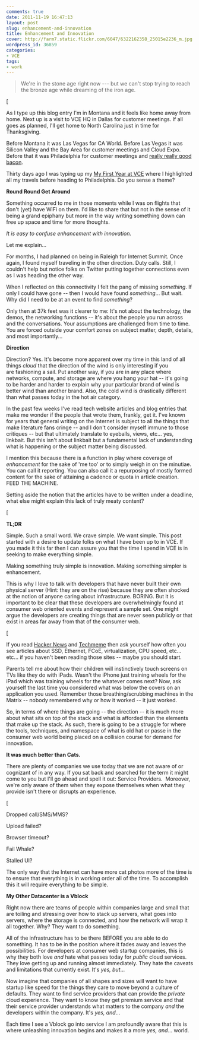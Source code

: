 ```yaml
---
comments: true
date: 2011-11-19 16:47:13
layout: post
slug: enhancement-and-innovation
title: Enhancement and Innovation
cover: http://farm7.static.flickr.com/6047/6322162358_25015e2236_m.jpg
wordpress_id: 36859
categories:
- VCE
tags:
- work
---
```


> 

> 
> We're in the stone age right now --- but we can't stop trying to reach the bronze age while dreaming of the iron age.
> 
> 





[




As I type up this blog entry I'm in Montana and it feels like home away from home. Next up is a visit to VCE HQ in Dallas for customer meetings. If all goes as planned, I'll get home to North Carolina just in time for Thanksgiving.




Before Montana it was Las Vegas for CA World. Before Las Vegas it was Silicon Valley and the Bay Area for customer meetings and Cloud Expo. Before that it was Philadelphia for customer meetings and [really really good bacon](https://foursquare.com/v/the-classic-diner/4aa3e987f964a520504420e3).




Thirty days ago I was typing up my [My First Year at VCE](http://fudge.org/my-first-year/) where I highlighted all my travels before heading to Philadelphia. Do you sense a theme?




**Round Round Get Around**




Something occurred to me in those moments while I was on flights that don't (yet) have WiFi on them. I'd like to share that but not in the sense of it being a grand epiphany but more in the way writing something down can free up space and time for more thoughts.




_It is easy to confuse enhancement with innovation._




Let me explain...









For months, I had planned on being in Raleigh for Internet Summit. Once again, I found myself traveling in the other direction. Duty calls. Still, I couldn't help but notice folks on Twitter putting together connections even as I was heading the other way.




When I reflected on this connectivity I felt the pang of missing _something_. If only I could have gone -- then I would have found _something_... But wait. Why did I need to be at an event to find _something_?




Only then at 37k feet was it clearer to me: It's not about the technology, the demos, the networking functions -- it's about the people you run across and the conversations. Your assumptions are challenged from time to time. You are forced outside your comfort zones on subject matter, depth, details, and most importantly...









**Direction**




Direction? Yes. It's become more apparent over my time in this land of all things _cloud_ that the direction of the wind is only interesting if you are fashioning a sail. Put another way, if you are in any place where networks, compute, and storage are where you hang your hat -- it's going to be harder and harder to explain why your particular brand of wind is better wind than another brand. Also, the cold wind is drastically different than what passes today in the hot air category.




In the past few weeks I've read tech website articles and blog entries that make me wonder if the people that wrote them, frankly, get it. I've known for years that general writing on the Internet is subject to all the things that make literature fans cringe -- and I don't consider myself immune to those critiques -- but that ultimately translate to eyeballs, views, etc... yes, linkbait. But this isn't about linkbait but a fundamental lack of understanding what is happening or the subject matter being discussed.




I mention this because there is a function in play where coverage of _enhancement_ for the sake of 'me too' or to simply weigh in on the minutiae. You can call it reporting. You can also call it a repurposing of mostly formed content for the sake of attaining a cadence or quota in article creation. FEED THE MACHINE.




Setting aside the notion that the articles have to be written under a deadline, what else might explain this lack of truly meaty content?




[




**TL;DR**




Simple. Such a small word. We crave simple. We want simple. This post started with a desire to update folks on what I have been up to in VCE. If you made it this far then I can assure you that the time I spend in VCE is in seeking to make everything simple.




Making something truly simple is innovation. Making something simpler is enhancement.




This is why I love to talk with developers that have never built their own physical server (Hint: they are on the rise) because they are often shocked at the notion of anyone caring about infrastructure. BORING. But it is important to be clear that these developers are overwhelmingly found at consumer web oriented events and represent a sample set. One might argue the developers are creating things that are never seen publicly or that exist in areas far away from that of the consumer web.




[




If you read [Hacker News](http://news.ycombinator.com/) and [Techmeme](http://www.techmeme.com/) then ask yourself how often you see articles about SSD, Ethernet, FCoE, virtualization, CPU speed, etc... etc... if you haven't been reading those sites -- maybe you should start.




Parents tell me about how their children will instinctively touch screens on TVs like they do with iPads. Wasn't the iPhone just training wheels for the iPad which was training wheels for the whatever comes next? Now, ask yourself the last time you considered what was below the covers on an application you used. Remember those breathing/scrubbing machines in the Matrix -- nobody remembered why or how it worked -- it just worked.




So, in terms of where things are going -- the direction -- it is much more about what sits on top of the stack and what is afforded than the elements that make up the stack. As such, there is going to be a struggle for where the tools, techniques, and namespace of what is old hat or passe in the consumer web world being placed on a collision course for demand for innovation.




**It was much better than Cats.**




There are plenty of companies we use today that we are not aware of or cognizant of in any way. If you sat back and searched for the term it might come to you but I'll go ahead and spell it out: Service Providers.  Moreover, we're only aware of them when they expose themselves when what they provide isn't there or disrupts an experience.




[




Dropped call/SMS/MMS?




Upload failed?




Browser timeout?




Fail Whale?




Stalled UI?




The only way that the Internet can have more cat photos more of the time is to ensure that everything is in working order all of the time. To accomplish this it will require everything to be simple.









**My Other Datacenter is a Vblock**




Right now there are teams of people within companies large and small that are toiling and stressing over how to stack up servers, what goes into servers, where the storage is connected, and how the network will wrap it all together. Why? They want to do something.




All of the infrastructure has to be there BEFORE you are able to do something. It has to be in the position where it fades away and leaves the possibilities. For developers at consumer web startup companies, this is why they both love _and_ hate what passes today for _public_ cloud services. They love getting up and running almost immediately. They hate the caveats and limitations that currently exist. It's _yes, but_...




Now imagine that companies of all shapes and sizes will want to have startup like speed for the things they care to move beyond a culture of defaults. They want to find service providers that can provide the _private_ cloud experience. They want to know they get premium service and that their service provider understands what matters to the company _and_ the developers within the company. It's _yes, and_...




Each time I see a Vblock go into service I am profoundly aware that this is where unleashing innovation begins and makes it a more _yes, and_... world.




 




 




 
